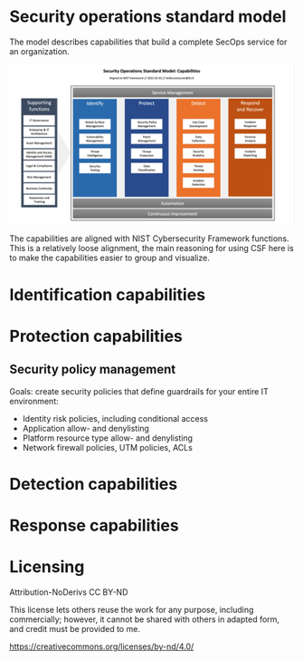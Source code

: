 # Security operations standard model

The model describes capabilities that build a complete SecOps service for an organization. 

![Image](secops_standard_model_capabilities.png)

The capabilities are aligned with NIST Cybersecurity Framework functions. This is a relatively loose alignment, the main reasoning for using CSF here is to make the capabilities easier to group and visualize.

# Identification capabilities

# Protection capabilities

## Security policy management

Goals: create security policies that define guardrails for your entire IT environment:
* Identity risk policies, including conditional access
* Application allow- and denylisting
* Platform resource type allow- and denylisting
* Network firewall policies, UTM policies, ACLs

# Detection capabilities

# Response capabilities

# Licensing

Attribution-NoDerivs CC BY-ND

This license lets others reuse the work for any purpose, including commercially; however, it cannot be shared with others in adapted form, and credit must be provided to me.

https://creativecommons.org/licenses/by-nd/4.0/
